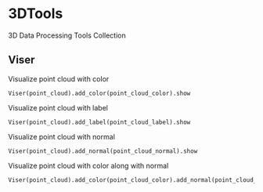 # 3DTools
3D Data Processing Tools Collection 

## Viser
Visualize point cloud with color
```
Viser(point_cloud).add_color(point_cloud_color).show
```

Visualize point cloud with label
```
Viser(point_cloud).add_label(point_cloud_label).show
```

Visualize point cloud with normal
```
Viser(point_cloud).add_normal(point_cloud_normal).show
```

Visualize point cloud with color along with normal
```
Viser(point_cloud).add_color(point_cloud_color).add_normal(point_cloud_normal).show
```